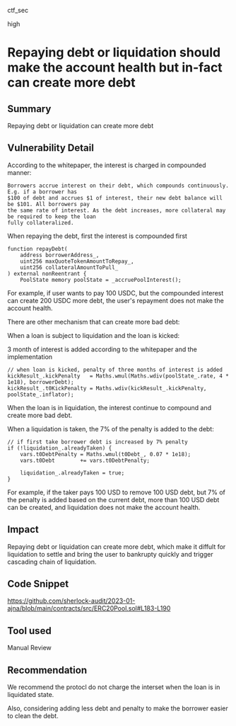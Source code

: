 ctf_sec

high

# Repaying debt or liquidation should make the account health but in-fact can create more debt

## Summary

Repaying debt or liquidation can create more debt

## Vulnerability Detail

According to the whitepaper, the interest is charged in compounded manner:

```solidity
Borrowers accrue interest on their debt, which compounds continuously. E.g. if a borrower has
$100 of debt and accrues $1 of interest, their new debt balance will be $101. All borrowers pay
the same rate of interest. As the debt increases, more collateral may be required to keep the loan
fully collateralized.
```

When repaying the debt, first the interest is compounded first

```solidity
function repayDebt(
	address borrowerAddress_,
	uint256 maxQuoteTokenAmountToRepay_,
	uint256 collateralAmountToPull_
) external nonReentrant {
	PoolState memory poolState = _accruePoolInterest();
```

For example, if user wants to pay 100 USDC, but the compounded interest can create 200 USDC more debt, the user's repayment does not make the account health.

There are other mechanism that can create more bad debt:

When a loan is subject to liquidation and the loan is kicked:

3 month of interest is added according to the whitepaper and the implementation

```solidity
// when loan is kicked, penalty of three months of interest is added
kickResult_.kickPenalty   = Maths.wmul(Maths.wdiv(poolState_.rate, 4 * 1e18), borrowerDebt);
kickResult_.t0KickPenalty = Maths.wdiv(kickResult_.kickPenalty, poolState_.inflator);
```

When the loan is in liquidation, the interest continue to compound and create more bad debt.

When a liquidation is taken, the 7% of the penalty is added to the debt:

```solidity
// if first take borrower debt is increased by 7% penalty
if (!liquidation_.alreadyTaken) {
	vars.t0DebtPenalty = Maths.wmul(t0Debt_, 0.07 * 1e18);
	vars.t0Debt        += vars.t0DebtPenalty;

	liquidation_.alreadyTaken = true;
}
```

For example, if the taker pays 100 USD to remove 100 USD debt, but 7% of the penalty is added based on the current debt, more than 100 USD debt can be created, and liquidation does not make the account health.

## Impact

Repaying debt or liquidation can create more debt, which make it diffult for liquidation to settle and bring the user to bankrupty quickly and trigger cascading chain of liquidation.

## Code Snippet

https://github.com/sherlock-audit/2023-01-ajna/blob/main/contracts/src/ERC20Pool.sol#L183-L190

## Tool used

Manual Review

## Recommendation

We recommend the protocl do not charge the interset when the loan is in liquidated state.

Also, considering adding less debt and penalty to make the borrower easier to clean the debt.
